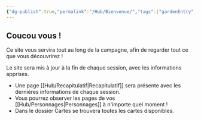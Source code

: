 ```yaml
---
{"dg-publish":true,"permalink":"/Hub/Bienvenue/","tags":["gardenEntry"]}
---
```






## Coucou vous !

Ce site vous servira tout au long de la campagne, afin de regarder tout ce que vous découvrirez !

Le site sera mis à jour à la fin de chaque session, avec les informations apprises.

- Une page [[Hub/Recapitulatif\|Recapitulatif]] sera présente avec les dernières informations de chaque session.
- Vous pourrez observer les pages de vos [[Hub/Personnages\|Personnages]] à n'importe quel moment !
- Dans le dossier Cartes se trouvera toutes les cartes disponibles.
  
  